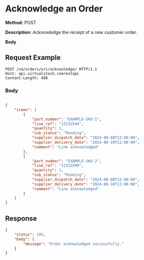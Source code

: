 # Acknowledge an Order
**Method:** POST

**Description:** Acknowledge the receipt of a new customer order.

**Body**

## Request Example
```http
POST /v4/orders/uri/acknowledge/ HTTP/1.1
Host: api.virtualstock.comrestapi
Content-Length: 498
```

### Body
```json

{
    "items": [
        {
            "part_number": "EXAMPLE-SKU-1",
            "line_ref": "12332544",
            "quantity": 1,
            "sub_status": "Pending",
            "supplier_dispatch_date": "2024-08-08T12:00:00",
            "supplier_delivery_date": "2024-08-10T12:00:00",
            "comment": "Line acknowledged"
        },
        {
            "part_number": "EXAMPLE-SKU-2",
            "line_ref": "12332599",
            "quantity": 2,
            "sub_status": "Pending",
            "supplier_dispatch_date": "2024-08-08T12:00:00",
            "supplier_delivery_date": "2024-08-10T12:00:00",
            "comment": "Line acknowledged"
        }
    ]
}

```

## Response
```json
{
    "status": 200,
    "body": {
        "message": "Order acknowledged successfully."
    }
}
```
